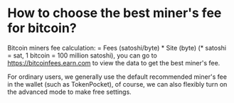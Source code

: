 # How to choose the best miner's fee for bitcoin?

Bitcoin miners fee calculation: = Fees \(satoshi/byte\) \* Site \(byte\) \(\* satoshi = sat, 1 bitcoin = 100 million satoshi\), you can go to https://bitcoinfees.earn.com to view the data to get the best miner's fee.

For ordinary users, we generally use the default recommended miner's fee in the wallet \(such as TokenPocket\), of course, we can also flexibly turn on the advanced mode to make free settings.

